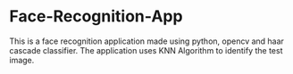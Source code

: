# Face-Recognition-App
This is a face recognition application made using python, opencv and haar cascade classifier. The application uses KNN Algorithm to identify the test image.
